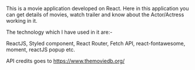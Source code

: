 This is a movie application developed on React. Here in this application you can get details of movies, watch trailer and know about the Actor/Actress working in it.

The technology which I have used in it are:-

ReactJS, Styled component, React Router, Fetch API, react-fontawesome, moment, reactJS popup etc.

API credits goes to https://www.themoviedb.org/
